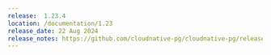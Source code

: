```yaml
---
release:  1.23.4
location: /documentation/1.23
release_date: 22 Aug 2024
release_notes: https://github.com/cloudnative-pg/cloudnative-pg/releases/tag/v1.23.4
---
```

